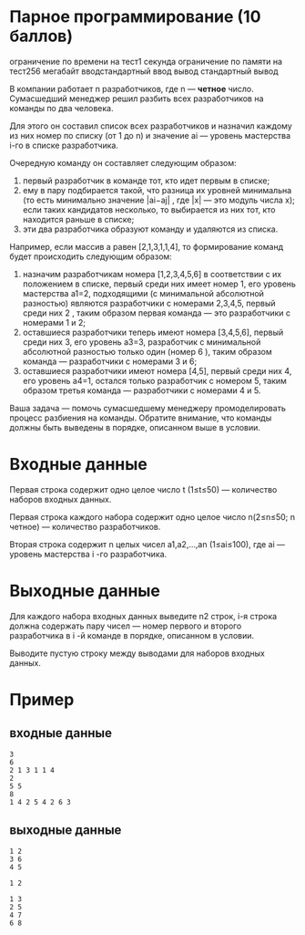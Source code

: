 # Парное программирование (10 баллов)
ограничение по времени на тест1 секунда ограничение по памяти на тест256 мегабайт вводстандартный ввод вывод стандартный вывод

В компании работает n разработчиков, где n — **четное** число. Сумасшедший менеджер решил разбить всех разработчиков на команды по два человека.

Для этого он составил список всех разработчиков и назначил каждому из них номер по списку (от 1 до n) и значение ai — уровень мастерства i-го в списке разработчика.

Очередную команду он составляет следующим образом:

1. первый разработчик в команде тот, кто идет первым в списке;
2. ему в пару подбирается такой, что разница их уровней минимальна (то есть минимально значение |ai−aj|
, где |x| — это модуль числа x); если таких кандидатов несколько, то выбирается из них тот, кто находится раньше в списке;
3. эти два разработчика образуют команду и удаляются из списка.

Например, если массив a равен [2,1,3,1,1,4], то формирование команд будет происходить следующим образом:

1. назначим разработчикам номера [1,2,3,4,5,6] в соответствии с их положением в списке, первый среди них имеет номер 1, 
его уровень мастерства a1=2, подходящими (с минимальной абсолютной разностью) являются разработчики с номерами 2,3,4,5, первый среди них 2 , таким образом первая команда — это разработчики с номерами 1
и 2;
2. оставшиеся разработчики теперь имеют номера [3,4,5,6], первый среди них 3, его уровень a3=3, разработчик с минимальной абсолютной разностью только один (номер 6
), таким образом команда — разработчики с номерами 3 и 6;
3. оставшиеся разработчики имеют номера [4,5], первый среди них 4, его уровень a4=1, остался только разработчик с номером 5, таким образом третья команда — разработчики с номерами 4
и 5.

Ваша задача — помочь сумасшедшему менеджеру промоделировать процесс разбиения на команды. Обратите внимание, что команды должны быть выведены в порядке, описанном выше в условии.

# Входные данные
Первая строка содержит одно целое число t (1≤t≤50) — количество наборов входных данных.

Первая строка каждого набора содержит одно целое число n(2≤n≤50; n четное) — количество разработчиков.

Вторая строка содержит n целых чисел a1,a2,…,an (1≤ai≤100), где ai — уровень мастерства i -го разработчика.

# Выходные данные
Для каждого набора входных данных выведите n2 строк, i-я строка должна содержать пару чисел — номер первого и второго разработчика в i
-й команде в порядке, описанном в условии.

Выводите пустую строку между выводами для наборов входных данных.

# Пример
## входные данные
```
3
6
2 1 3 1 1 4
2
5 5
8
1 4 2 5 4 2 6 3
```
## выходные данные
```
1 2
3 6
4 5

1 2

1 3
2 5
4 7
6 8
```